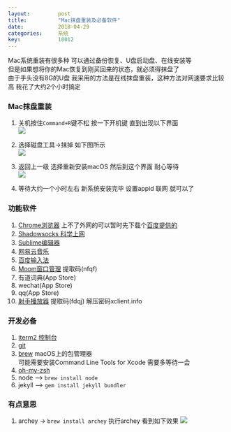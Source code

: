 ```yaml
---
layout: 		post
title:			"Mac抹盘重装及必备软件"
date:			2018-04-29
categories:		系统
key: 			10012
---
```


Mac系统重装有很多种 可以通过备份恢复、U盘启动盘、在线安装等  
但是如果想将你的Mac恢复到刚买回来的状态，就必须得抹盘了  
由于手头没有8G的U盘 我采用的方法是在线抹盘重装，这种方法对网速要求比较高 我花了大约2个小时搞定  


### Mac抹盘重装
1. 关机按住`Command+R`键不松 按一下开机键 直到出现以下界面  
![](http://77wdec.com1.z0.glb.clouddn.com/WechatIMG5.jpeg)  

2. 选择磁盘工具->抹掉 如下图所示  
![](http://77wdec.com1.z0.glb.clouddn.com/WechatIMG7.jpeg)
3. 返回上一级 选择重新安装macOS  然后到这个界面 耐心等待  
![](http://77wdec.com1.z0.glb.clouddn.com/WechatIMG10.jpeg)  
4. 等待大约一个小时左右 新系统安装完毕 设置appid 联网 就可以了  


### 功能软件
1. [Chrome浏览器](https://www.google.com/chrome/)  上不了外网的可以暂时先下载个[百度提供的](http://rj.baidu.com/soft/detail/25718.html?ald)
2. [Shadowsocks 科学上网](https://github.com/shadowsocks/ShadowsocksX-NG/releases)
3. [Sublime编辑器](https://www.sublimetext.com/)
4. [网易云音乐](https://music.163.com/#/download)
5. [百度输入法](https://srf.baidu.com/input/mac.html)
6. [Moom窗口管理](https://srf.baidu.com/input/mac.html) 提取码(nfqf)
7. 有道词典(App Store)
8. wechat(App Store)
9. qq(App Store)
10. [射手播放器](https://pan.baidu.com/s/1ZxrcuybBGHLLmo7UO7F1KQ) 提取码(fdqj) 解压密码xclient.info

### 开发必备
1. [iterm2 控制台](https://www.iterm2.com/)
2. [git](https://git-scm.com/download/mac)
3. [brew](https://brew.sh/) macOS上的包管理器  
  可能需要安装Command Line Tools for Xcode 需要多等待一会
4. [oh-my-zsh](https://github.com/robbyrussell/oh-my-zsh)
5. node --> `brew install node`
6. jekyll --> `gem install jekyll bundler`

### 有点意思
1. archey -> `brew install archey`
执行archey 看到如下效果
![](http://77wdec.com1.z0.glb.clouddn.com/QQ20180503-092831.png)


